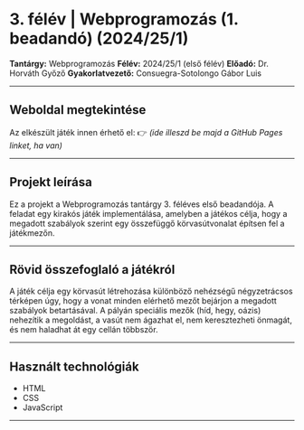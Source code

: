 
# 3. félév | Webprogramozás (1. beadandó) (2024/25/1)

**Tantárgy:** Webprogramozás
**Félév:** 2024/25/1 (első félév)
**Előadó:** Dr. Horváth Győző
**Gyakorlatvezető:** Consuegra-Sotolongo Gábor Luis

---

## Weboldal megtekintése

Az elkészült játék innen érhető el:
👉 _(ide illeszd be majd a GitHub Pages linket, ha van)_

---

## Projekt leírása

Ez a projekt a Webprogramozás tantárgy 3. féléves első beadandója. A feladat egy kirakós játék implementálása, amelyben a játékos célja, hogy a megadott szabályok szerint egy összefüggő körvasútvonalat építsen fel a játékmezőn.

---

## Rövid összefoglaló a játékról

A játék célja egy körvasút létrehozása különböző nehézségű négyzetrácsos térképen úgy, hogy a vonat minden elérhető mezőt bejárjon a megadott szabályok betartásával. A pályán speciális mezők (híd, hegy, oázis) nehezítik a megoldást, a vasút nem ágazhat el, nem keresztezheti önmagát, és nem haladhat át egy cellán többször.

---

## Használt technológiák

- HTML
- CSS
- JavaScript 

---

